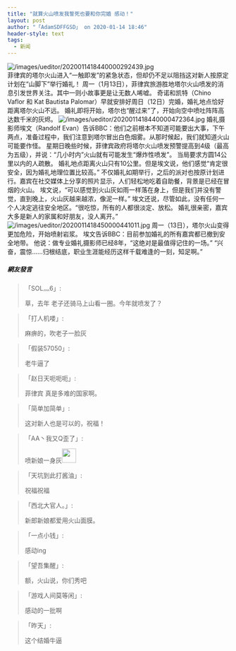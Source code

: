 ```yaml
---
title: "就算火山喷发我誓死也要和你完婚 感动！"
layout: post
author: "「AdamSDFFGSD」 on 2020-01-14 18:46"
header-style: text
tags:
  - 新闻
---
```


<img src="http://images.feileyuan.com/images/ueditor/2020011418440000292439.jpg" title="/images/ueditor/2020011418440000292439.jpg" alt="/images/ueditor/2020011418440000292439.jpg">
<input type="hidden" value="菲乐园提供"><br>
菲律宾的塔尔火山进入“一触即发”的紧急状态，但却仍不足以阻挡这对新人按原定计划在“山脚下”举行婚礼！
周一（1月13日），菲律宾旅游胜地塔尔火山喷发的消息引发世界关注。其中一则小故事更是让无数人唏嘘。
奇诺和凯特（Chino Vaflor 和 Kat Bautista Palomar）早就安排好周日（12日）完婚，婚礼地点恰好距离塔尔火山不远。
婚礼即将开始，塔尔也“醒过来”了，开始向空中喷吐阵阵高达数千米的灰烬。
<img src="http://images.feileyuan.com/images/ueditor/2020011418440000472364.jpg" title="/images/ueditor/2020011418440000472364.jpg" alt="/images/ueditor/2020011418440000472364.jpg">
婚礼摄影师埃文（Randolf Evan）告诉BBC：他们之前根本不知道可能要出大事，下午两点，准备过程中，我们注意到塔尔冒出白色烟雾。从那时候起，我们就知道火山可能要作怪。
星期日晚些时候，菲律宾政府将塔尔火山喷发预警提高到4级（最高为五级），并说：“几小时内”火山就有可能发生“爆炸性喷发”。
当局要求方圆14公里以内的人疏散。
婚礼地点距离火山只有10公里。但是埃文说，他们感觉“肯定很安全，因为婚礼地理位置比较高。”
不仅婚礼如期举行，之后的派对也按原计划进行。嘉宾在社交媒体上分享的照片显示，人们轻松地吃着自助餐，背景是已经在冒烟的火山。
埃文说，“可以感觉到火山灰如雨一样落在身上，但是我们并没有警觉，直到晚上，火山灰越来越浓，像泥一样。”
埃文还说，尽管如此，没有任何一个人决定逃往安全地区。“很吃惊，所有的人都很淡定、放松。
婚礼很亲密，嘉宾大多是新人的家属和好朋友，没人离开。”
<img src="http://images.feileyuan.com/images/ueditor/2020011418450000441011.jpg" title="/images/ueditor/2020011418450000441011.jpg" alt="/images/ueditor/2020011418450000441011.jpg">
周一（13日），塔尔火山变得更加危险，开始喷射岩浆。
埃文告诉BBC：目前参加婚礼的所有嘉宾都已撤到安全地带。
他说：做专业婚礼摄影师已经8年，“这绝对是最值得记住的一场。”
“兴奋，震惊......归根结底，职业生涯能经历这样千载难逢的一刻，知足啊。”

##### 網友發言 
> 「SOL灬6」:
> <p>草，去年 老子还骑马上山看一圈。今年就喷发了？</p>

> 「打人机喽」:
> <p>麻痹的，吹老子一脸灰</p>

> 「假装57050」:
> <p>老牛逼了</p>

> 「赵日天呃呃呃」:
> <p>菲律宾 真是多难的国家啊。</p>

> 「简单加简单」:
> <p>这对新人也是可以的，祝福！</p>

> 「AA丶我又Q歪了」:
> <p>喷新娘一身灰<img src="http://images.feileyuan.com/images/ueditor/dialogs/emotion/images/default/df_011.gif" width="32" height="32"></p>

> 「天坑到此打酱油」:
> <p>祝福祝福</p>

> 「西北大官人。」:
> <p>新郎新娘都爱用火山面膜。</p>

> 「一点小钱」:
> <p>感动ing</p>

> 「望吾集醒」:
> <p>额，火山说，你们秀吧</p>

> 「游戏人间莫等闲」:
> <p>感动的一批啊<br></p>

> 「昨天」:
> <p>这个结婚牛逼</p>


